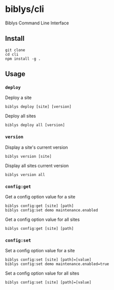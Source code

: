 # biblys/cli

Biblys Command Line Interface

## Install

```shell
git clone
cd cli
npm install -g .
```

## Usage

### `deploy`

Deploy a site

```shell
biblys deploy [site] [version]
```

Deploy all sites

```shell
biblys deploy all [version]
```

### `version`

Display a site's current version

```shell
biblys version [site]
```

Display all sites current version

```shell
biblys version all
```


### `config:get`

Get a config option value for a site

```shell
biblys config:get [site] [path]
biblys config:set demo maintenance.enabled
```

Get a config option value for all sites

```shell
biblys config:get [site] [path]
```

### `config:set`

Set a config option value for a site

```shell
biblys config:set [site] [path]=[value]
biblys config:set demo maintenance.enabled=true
```

Set a config option value for all sites

```shell
biblys config:set [site] [path]=[value]
```
